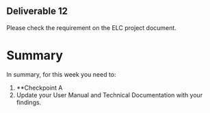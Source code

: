 ## Deliverable 12

Please check the requirement on the ELC project document.



# Summary

In summary, for this week you need to:

1. **Checkpoint A
2. Update your User Manual and Technical Documentation with your findings.
